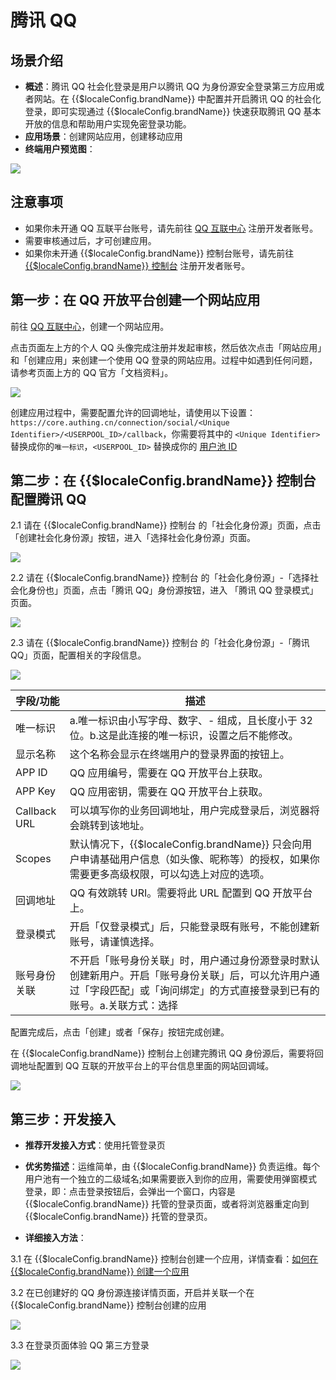 # 腾讯 QQ 

<LastUpdated/>

## 场景介绍

- **概述**：腾讯 QQ 社会化登录是用户以腾讯 QQ 为身份源安全登录第三方应用或者网站。在 {{$localeConfig.brandName}} 中配置并开启腾讯 QQ 的社会化登录，即可实现通过 {{$localeConfig.brandName}} 快速获取腾讯 QQ 基本开放的信息和帮助用户实现免密登录功能。
- **应用场景**：创建网站应用，创建移动应用
- **终端用户预览图**：

<img src="./images/qq_1.png" >



## 注意事项

- 如果你未开通 QQ 互联平台账号，请先前往 [QQ 互联中心](https://connect.qq.com/manage.html#/) 注册开发者账号。
- 需要审核通过后，才可创建应用。
- 如果你未开通 {{$localeConfig.brandName}} 控制台账号，请先前往 [{{$localeConfig.brandName}} 控制台](https://authing.cn/) 注册开发者账号。


## 第一步：在 QQ 开放平台创建一个网站应用

前往 [QQ 互联中心](https://connect.qq.com/manage.html#/)，创建一个网站应用。

点击页面左上方的个人 QQ 头像完成注册并发起审核，然后依次点击「网站应用」和「创建应用」来创建一个使用 QQ 登录的网站应用。过程中如遇到任何问题，请参考页面上方的 QQ 官方「文档资料」。

<img src="./images/qq_2.png" >

创建应用过程中，需要配置允许的回调地址，请使用以下设置：`https://core.authing.cn/connection/social/<Unique Identifier>/<USERPOOL_ID>/callback`，你需要将其中的 `<Unique Identifier>` 替换成你的`唯一标识`，`<USERPOOL_ID>` 替换成你的 [用户池 ID](/guides/faqs/get-userpool-id-and-secret.md)



## 第二步：在 {{$localeConfig.brandName}} 控制台配置腾讯 QQ

2.1 请在 {{$localeConfig.brandName}}  控制台 的「社会化身份源」页面，点击「创建社会化身份源」按钮，进入「选择社会化身份源」页面。

<img src="./images/qq_3.png" >

2.2 请在  {{$localeConfig.brandName}}  控制台 的「社会化身份源」-「选择社会化身份也」页面，点击「腾讯 QQ」身份源按钮，进入 「腾讯 QQ 登录模式」页面。

<img src="./images/qq_4.png" >

2.3 请在  {{$localeConfig.brandName}}  控制台 的「社会化身份源」-「腾讯 QQ」页面，配置相关的字段信息。

<img src="./images/qq_5.png" >

| 字段/功能    | 描述                                                         |
| ------------ | ------------------------------------------------------------ |
| 唯一标识     | a.唯一标识由小写字母、数字、- 组成，且长度小于 32 位。b.这是此连接的唯一标识，设置之后不能修改。 |
| 显示名称     | 这个名称会显示在终端用户的登录界面的按钮上。                 |
| APP ID      | QQ 应用编号，需要在 QQ 开放平台上获取。                  |
| APP Key     | QQ 应用密钥，需要在 QQ 开放平台上获取。                   |
| Callback URL     | 可以填写你的业务回调地址，用户完成登录后，浏览器将会跳转到该地址。 |
| Scopes     | 默认情况下，{{$localeConfig.brandName}} 只会向用户申请基础用户信息（如头像、昵称等）的授权，如果你需要更多高级权限，可以勾选上对应的选项。 |
| 回调地址     | QQ 有效跳转 URI。需要将此 URL 配置到 QQ 开放平台上。 |
| 登录模式     | 开启「仅登录模式」后，只能登录既有账号，不能创建新账号，请谨慎选择。 |
| 账号身份关联 | 不开启「账号身份关联」时，用户通过身份源登录时默认创建新用户。开启「账号身份关联」后，可以允许用户通过「字段匹配」或「询问绑定」的方式直接登录到已有的账号。a.关联方式：选择 |

配置完成后，点击「创建」或者「保存」按钮完成创建。

在 {{$localeConfig.brandName}} 控制台上创建完腾讯 QQ 身份源后，需要将回调地址配置到 QQ 互联的开放平台上的平台信息里面的网站回调域。

<img src="./images/qq_6.png" >

## 第三步：开发接入

- **推荐开发接入方式**：使用托管登录页

- **优劣势描述**：运维简单，由 {{$localeConfig.brandName}} 负责运维。每个用户池有一个独立的二级域名;如果需要嵌入到你的应用，需要使用弹窗模式登录，即：点击登录按钮后，会弹出一个窗口，内容是 {{$localeConfig.brandName}} 托管的登录页面，或者将浏览器重定向到 {{$localeConfig.brandName}} 托管的登录页。

- **详细接入方法**：

3.1 在 {{$localeConfig.brandName}} 控制台创建一个应用，详情查看：[如何在 {{$localeConfig.brandName}} 创建一个应用](/guides/app-new/create-app/create-app.md)

3.2 在已创建好的 QQ 身份源连接详情页面，开启并关联一个在 {{$localeConfig.brandName}} 控制台创建的应用

<img src="./images/qq_7.png" >

3.3 在登录页面体验 QQ 第三方登录

<img src="./images/qq_8.png" >
